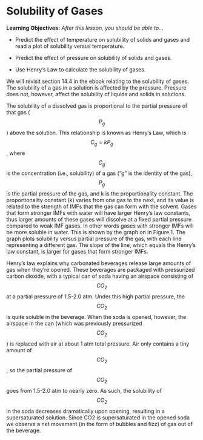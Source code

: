 # Solubility of Gases


**Learning Objectives:** _After this lesson, you should be able to…_


* Predict the effect of temperature on solubility of solids and gases and read a plot of solubility versus temperature.

* Predict the effect of pressure on solubility of solids and gases.

* Use Henry’s Law to calculate the solubility of gases.



We will revisit section 14.4 in the ebook relating to the solubility of gases.  The solubility of a gas in a solution is affected by the pressure. Pressure does not, however, affect the solubility of liquids and solids in solutions. 


The solubility of a dissolved gas is proportional to the partial pressure of that gas ($$P_g$$) above the solution. This relationship is known as Henry’s Law, which is $$C_g=kP_g$$, where $$C_g$$ is the concentration (i.e., solubility) of a gas (“g” is the identity of the gas), $$P_g$$ is the partial pressure of the gas, and k is the proportionality constant. The proportionality constant (k) varies from one gas to the next, and its value is related to the strength of IMFs that the gas can form with the solvent. Gases that form stronger IMFs with water will have larger Henry’s law constants, thus larger amounts of these gases will dissolve at a fixed partial pressure compared to weak IMF gases. In other words gases with stronger IMFs will be more soluble in water. This is shown by the graph on in Figure 1. The graph plots solubility versus partial pressure of the gas, with each line representing a different gas. The slope of the line, which equals the Henry’s law constant, is larger for gases that form stronger IMFs. 

Henry’s law explains why carbonated beverages release large amounts of gas when they’re opened. These beverages are packaged with pressurized carbon dioxide, with a typical can of soda having an airspace consisting of $$CO_2$$ at a partial pressure of 1.5-2.0 atm. Under this high partial pressure, the $$CO_2$$ is quite soluble in the beverage. When the soda is opened, however, the airspace in the can (which was previously pressurized $$CO_2$$) is replaced with air at about 1 atm total pressure. Air only contains a tiny amount of $$CO_2$$, so the partial pressure of $$CO_2$$ goes from 1.5-2.0 atm to nearly zero. As such, the solubility of $$CO_2$$ in the soda decreases dramatically upon opening, resulting in a supersaturated solution. Since CO2 is supersaturated in the opened soda we observe a net movement (in the form of bubbles and fizz) of gas out of the beverage. 

<houck-math> </houck-math>
